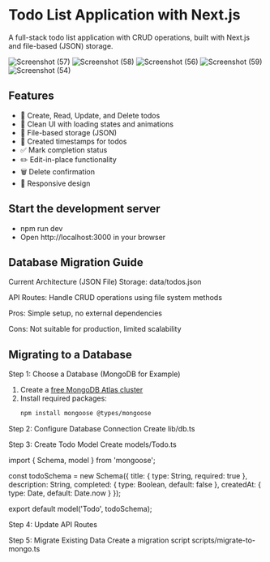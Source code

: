 # Todo List Application with Next.js

A full-stack todo list application with CRUD operations, built with Next.js and file-based (JSON) storage.

![Screenshot (57)](https://github.com/user-attachments/assets/f09fb837-2ac5-46a1-9386-6688b67a3c26)
![Screenshot (58)](https://github.com/user-attachments/assets/9ef9dac5-0026-415b-865a-3af1091fc287)
![Screenshot (56)](https://github.com/user-attachments/assets/1d8e0319-e638-4a27-a255-320776405684)
![Screenshot (59)](https://github.com/user-attachments/assets/fe1b72ef-c778-4e20-b9c1-7dc257b9b1c3)
![Screenshot (54)](https://github.com/user-attachments/assets/6e82c33f-dbbd-468e-a6b9-eea0276650d1)




## Features
- 📝 Create, Read, Update, and Delete todos
- 🎨 Clean UI with loading states and animations
- 📂 File-based storage (JSON)
- 📅 Created timestamps for todos
- ✅ Mark completion status
- ✏️ Edit-in-place functionality
- 🗑️ Delete confirmation
- 📱 Responsive design

## Start the development server
- npm run dev
- Open http://localhost:3000 in your browser
 
## Database Migration Guide
Current Architecture (JSON File)
Storage: data/todos.json

API Routes: Handle CRUD operations using file system methods

Pros: Simple setup, no external dependencies

Cons: Not suitable for production, limited scalability


## Migrating to a Database
Step 1: Choose a Database (MongoDB for Example)
1. Create a [free MongoDB Atlas cluster](https://www.mongodb.com/atlas/database)
2. Install required packages:
   ```bash
   npm install mongoose @types/mongoose
   
Step 2: Configure Database Connection
Create lib/db.ts

Step 3: Create Todo Model
Create models/Todo.ts

import { Schema, model } from 'mongoose';

const todoSchema = new Schema({
  title: { type: String, required: true },
  description: String,
  completed: { type: Boolean, default: false },
  createdAt: { type: Date, default: Date.now }
});

export default model('Todo', todoSchema);

Step 4: Update API Routes

Step 5: Migrate Existing Data
Create a migration script scripts/migrate-to-mongo.ts

